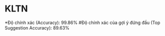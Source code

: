 # KLTN

*Độ chính xác (Accuracy): 99.86%
#Độ chính xác của gợi ý đứng đầu (Top Suggestion Accuracy): 89.63%
